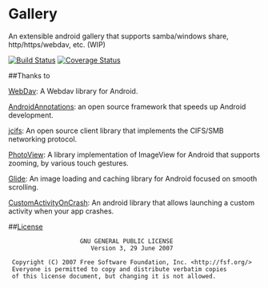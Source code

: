 # Gallery
An extensible android gallery that supports samba/windows share, http/https/webdav, etc. (WIP)

[![Build Status](https://travis-ci.org/xdtianyu/Gallery.svg?branch=master)](https://travis-ci.org/xdtianyu/Gallery)
[![Coverage Status](https://coveralls.io/repos/github/xdtianyu/Gallery/badge.svg?branch=master)](https://coveralls.io/github/xdtianyu/Gallery?branch=master)

##Thanks to

[WebDav](https://github.com/xdtianyu/WebDav): A Webdav library for Android.

[AndroidAnnotations](https://github.com/excilys/androidannotations): an open source framework that speeds up Android development.

[jcifs](https://jcifs.samba.org/): An open source client library that implements the CIFS/SMB networking protocol.

[PhotoView](https://github.com/chrisbanes/PhotoView): A library implementation of ImageView for Android that supports zooming, by various touch gestures.

[Glide](https://github.com/bumptech/glide): An image loading and caching library for Android focused on smooth scrolling.

[CustomActivityOnCrash](https://github.com/Ereza/CustomActivityOnCrash): An android library that allows launching a custom activity when your app crashes.

##[License](https://github.com/xdtianyu/CallerInfo/blob/master/LICENSE.md)

```
                    GNU GENERAL PUBLIC LICENSE
                       Version 3, 29 June 2007

 Copyright (C) 2007 Free Software Foundation, Inc. <http://fsf.org/>
 Everyone is permitted to copy and distribute verbatim copies
 of this license document, but changing it is not allowed.
 ```
